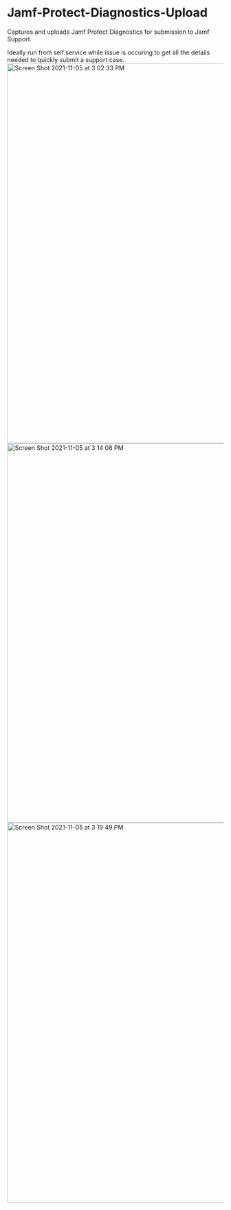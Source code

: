 # Jamf-Protect-Diagnostics-Upload
Captures and uploads Jamf Protect Diagnostics for submission to Jamf Support.

Ideally run from self service while issue is occuring to get all the details needed to quickly submit a support case.
<img width="882" alt="Screen Shot 2021-11-05 at 3 02 33 PM" src="https://user-images.githubusercontent.com/5738449/140585535-1ebcd18f-9dc9-4d64-83f6-af30e449ddb8.png">
<img width="881" alt="Screen Shot 2021-11-05 at 3 14 08 PM" src="https://user-images.githubusercontent.com/5738449/140585543-cc3d064a-104c-40c2-9d3b-1da67487961c.png">
<img width="883" alt="Screen Shot 2021-11-05 at 3 19 49 PM" src="https://user-images.githubusercontent.com/5738449/140585550-6d2055bf-4f65-485f-895e-d0e7e5a831da.png">
